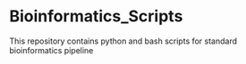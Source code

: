 # Bioinformatics_Scripts
This repository contains python and bash scripts for standard bioinformatics pipeline
